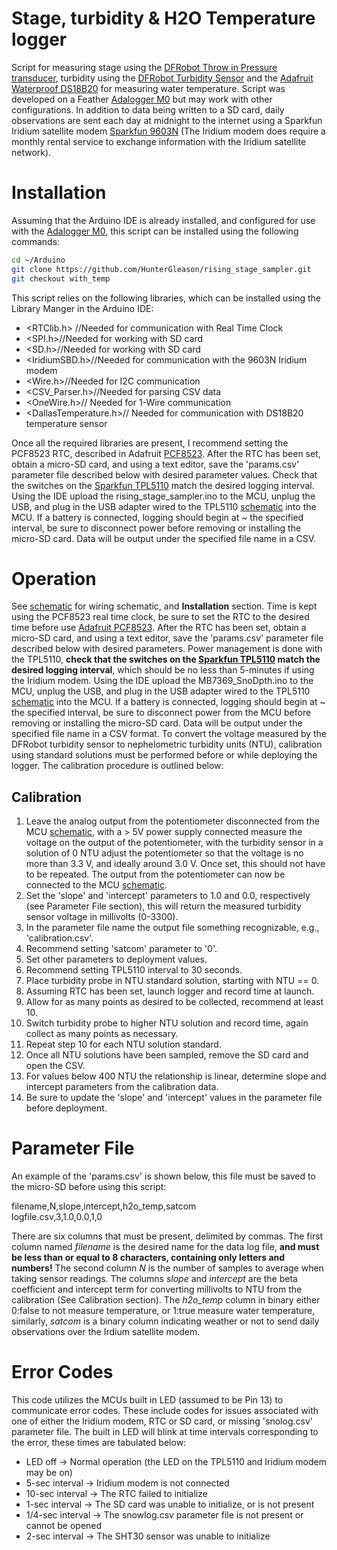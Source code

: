 # Stage, turbidity & H2O Temperature logger 
Script for measuring stage using the [DFRobot Throw in Pressure transducer](https://www.dfrobot.com/product-1863.html), turbidity using the [DFRobot Turbidity Sensor](https://www.dfrobot.com/product-1394.html) and the [Adafruit Waterproof DS18B20](https://www.adafruit.com/product/381) for measuring water temperature. Script was developed on a Feather [Adalogger M0](https://learn.adafruit.com/adafruit-feather-m0-adalogger/) but may work with other configurations. In addition to data being written to a SD card, daily observations are sent each day at midnight to the internet using a Sparkfun Iridium satellite modem [Sparkfun 9603N](https://www.sparkfun.com/products/16394) (The Iridium modem does require a monthly rental service to exchange information with the Iridium satellite network).

# Installation
Assuming that the Arduino IDE is already installed, and configured for use with the [Adalogger M0](https://learn.adafruit.com/adafruit-feather-m0-adalogger/), this script can be installed using the following commands:

``` bash
cd ~/Arduino
git clone https://github.com/HunterGleason/rising_stage_sampler.git
git checkout with_temp
```
This script relies on the following libraries, which can be installed using the Library Manger in the Arduino IDE:

- <RTClib.h> //Needed for communication with Real Time Clock
- <SPI.h>//Needed for working with SD card
- <SD.h>//Needed for working with SD card
- <IridiumSBD.h>//Needed for communication with the 9603N Iridium modem
- <Wire.h>//Needed for I2C communication
- <CSV_Parser.h>//Needed for parsing CSV data
- <OneWire.h>// Needed for 1-Wire communication
- <DallasTemperature.h>// Needed for communication with DS18B20 temperature sensor

Once all the required libraries are present, I recommend setting the PCF8523 RTC, described in Adafruit [PCF8523](https://learn.adafruit.com/adafruit-pcf8523-real-time-clock/). After the RTC has been set, obtain a micro-SD card, and using a text editor, save the 'params.csv' parameter file described below with desired parameter values. Check that the switches on the [Sparkfun TPL5110](https://www.sparkfun.com/products/15353) match the desired logging interval. Using the IDE upload the rising_stage_sampler.ino to the MCU, unplug the USB, and plug in the USB adapter wired to the TPL5110 [schematic](https://github.com/HunterGleason/MB7369_SnoDpth/blob/wth_iridium/MB7369_SnoDpth.svg) into the MCU. If a battery is connected, logging should begin at ~ the specified interval, be sure to disconnect power before removing or installing the micro-SD card. Data will be output under the specified file name in a CSV.

# Operation 
See [schematic](https://github.com/HunterGleason/MB7369_SnoDpth/blob/wth_iridium/MB7369_SnoDpth.svg) for wiring schematic, and **Installation** section. Time is kept using the PCF8523 real time clock, be sure to set the RTC to the desired time before use [Adafruit PCF8523](https://learn.adafruit.com/adafruit-pcf8523-real-time-clock/). After the RTC has been set, obtain a micro-SD card, and using a text editor, save the 'params.csv' parameter file described below with desired parameters. Power management is done with the TPL5110, **check that the switches on the [Sparkfun TPL5110](https://www.sparkfun.com/products/15353) match the desired logging interval**, which should be no less than 5-minutes if using the Iridium modem. Using the IDE upload the MB7369_SnoDpth.ino to the MCU, unplug the USB, and plug in the USB adapter wired to the TPL5110 [schematic](https://github.com/HunterGleason/rising_stage_sampler/blob/with_temp/siphon_sampler.svg) into the MCU. If a battery is connected, logging should begin at ~ the specified interval, be sure to disconnect power from the MCU before removing or installing the micro-SD card. Data will be output under the specified file name in a CSV format. To convert the voltage measured by the DFRobot turbidity sensor to nephelometric turbidity units (NTU), calibration using standard solutions must be performed before or while deploying the logger. The calibration procedure is outlined below:

## Calibration

1. Leave the analog output from the potentiometer disconnected from the MCU [schematic](https://github.com/HunterGleason/rising_stage_sampler/blob/with_temp/siphon_sampler.svg), with a > 5V power supply connected measure the voltage on the output of the potentiometer, with the turbidity sensor in a solution of 0 NTU adjust the potentiometer so that the voltage is no more than 3.3 V, and ideally around 3.0 V. Once set, this should not have to be repeated. The output from the potentiometer can now be connected to the MCU [schematic](https://github.com/HunterGleason/rising_stage_sampler/blob/with_temp/siphon_sampler.svg).
2. Set the 'slope' and 'intercept' parameters to 1.0 and 0.0, respectively (see Parameter File section), this will return the measured turbidity sensor voltage in millivolts (0-3300). 
3. In the parameter file name the output file something recognizable, e.g., 'calibration.csv'.
4. Recommend setting 'satcom' parameter to '0'. 
5. Set other parameters to deployment values.
6. Recommend setting TPL5110 interval to 30 seconds.
7. Place turbidity probe in NTU standard solution, starting with NTU == 0. 
8. Assuming RTC has been set, launch logger and record time at launch. 
9. Allow for as many points as desired to be collected, recommend at least 10. 
10. Switch turbidity probe to higher NTU solution and record time, again collect as many points as necessary. 
11. Repeat step 10 for each NTU solution standard.   
12. Once all NTU solutions have been sampled, remove the SD card and open the CSV.
13. For values below 400 NTU the relationship is linear, determine slope and intercept parameters from the calibration data.
14. Be sure to update the 'slope' and 'intercept' values in the parameter file before deployment.  


# Parameter File
An example of the 'params.csv' is shown below, this file must be saved to the micro-SD before using this script:

filename,N,slope,intercept,h2o_temp,satcom<br/>
logfile.csv,3,1.0,0.0,1,0

There are six columns that must be present, delimited by commas. The first column named *filename* is the desired name for the data log file, **and must be less than or equal to 8 characters, containing only letters and numbers!** The second column *N* is the number of samples to average when taking sensor readings. The columns *slope* and *intercept* are the beta coefficient and intercept term for converting millivolts to NTU from the calibration (See Calibration section). The *h2o_temp* column in binary either 0:false to not measure temperature, or 1:true measure water temperature, similarly, *satcom* is a binary column indicating weather or not to send daily observations over the Irdium satellite modem.   

# Error Codes

This code utilizes the MCUs built in LED (assumed to be Pin 13) to communicate error codes. These include codes for issues associated with one of either the Iridium modem, RTC or SD card, or missing 'snolog.csv' parameter file. The built in LED will blink at time intervals corresponding to the error, these times are tabulated below:

- LED off -> Normal operation (the LED on the TPL5110 and Iridium modem may be on)
- 5-sec interval -> Iridium modem is not connected
- 10-sec interval -> The RTC failed to initialize
- 1-sec interval -> The SD card was unable to initialize, or is not present 
- 1/4-sec interval -> The snowlog.csv parameter file is not present or cannot be opened
- 2-sec interval -> The SHT30 sensor was unable to initialize
